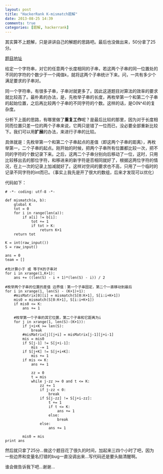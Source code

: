 ```yaml
---
layout: post
title: "HackerRank K-mismatch题解"
date: 2013-08-25 14:39
comments: true
categories: [题解, hackerrank]
---
```

其实算不上题解，只是讲讲自己的解题的思路吧。最后也没做出来，50分拿了25分。

[题目地址](https://www.hackerrank.com/contests/quantium/challenges/k-mismatch)

给定一个字符串，对它的任意两个长度相同的子串，若这两个子串的同一位置处的不同的字符的个数少于一个阈值k，就将这两个子串统计下来。问，一共有多少个满足要求的子串对。

<!--more-->

同一个字符串，有很多子串，子串对就更多了。因此这道题目对算法的效率的要求就比较高了。最朴素的办法，是，先枚举子串的长度，再枚举第一个和第二个子串的起始位置，之后再比较两个子串的不同字符的个数。这样的话，是O(N^4)的复杂度。

分析下上面的思路，有哪里做了**重复工作**呢？是最后比较的那里，因为对于长度相同而位置只差一位的两个子串来说，它两只是错了一位而已，没必要全部重新比较下。我们可以用**扩展**的办法，来进行子串的比较。

具体就是：先枚举第一个和第二个子串起点的差值（即这两个子串的距离），再枚举第一，二个子串的起点。刚开始的时候，把两个子串所有位置都比较一次，把不同的字符的个数记录下来。之后，这两二个子串分别向后移动了一位，这时，只用比较移出去的那位字符，和移进来的新字符是否相同就好了，根据这两位字符的情况，在上一次的记录上加减就好了。这样对空间的要求也不高，只用了一个临时的记录不同字符的int而已。（事实上我先是开了很大的数组，后来才发现可以优化）

代码如下：
```
# -*- coding: utf-8 -*-

def mismatch(a, b):
    global K
    tot = 0
    for i in range(len(a)):
        if a[i] != b[i]:
            tot += 1
            if tot > K:
                return K+1
    return tot

K = int(raw_input())
S = raw_input()

ans = 0
team = []

#先计算小于 或 等于K的子串对
for i in xrange(1,K+1):
    ans += ((len(S) - i + 1)*(len(S) - i)) / 2

#枚举两个子串的位置的差值 边界值：第一个子串固定，第二个一直移动到最后
for i in xrange(1, len(S) - (K+1)+1):
    #misMatrix[0][i] = mismatch(S[0:K+1], S[i:i+K+1])
    mis0 = mismatch(S[0:K+1], S[i:i+K+1])
    if mis0 <= K:
        ans += 1

    #枚举第一个子串的其它位置，第二个子串和它距离为i
    for j in xrange(1, len(S)-(K+1)):
        if j+i+K >= len(S):
            break
        #misMatrix[j][j+i] = misMatrix[j-1][j+i-1]
        mis = mis0
        if S[j-1] != S[j+i-1]:
            mis -= 1
        if S[j+K] != S[j+i+K]:
            mis += 1
        if mis <= K:
            ans += 1

            zz = 0
            t = mis
            while j-zz >= 0 and t <= K:
                zz += 1
                if j-zz < 0:
                    break
                if S[j-zz] != S[j+i-zz]:
                    t += 1
                    if t <= K:
                        ans += 1
                    else:
                        break
                else:
                    ans += 1

        mis0 = mis
print ans
```

然后就只拿了25分...做这个题目花了很久的时间，加起来三四个小时了吧，因为一些边界和变量名打错的bug一直没调出来...写代码还是要头脑清醒啊。

谁会做告诉我下吧...谢谢...
